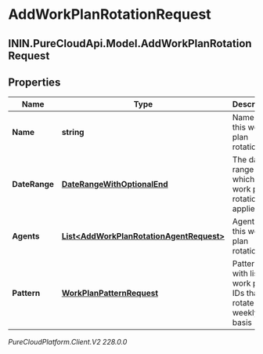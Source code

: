 # AddWorkPlanRotationRequest

## ININ.PureCloudApi.Model.AddWorkPlanRotationRequest

## Properties

|Name | Type | Description | Notes|
|------------ | ------------- | ------------- | -------------|
| **Name** | **string** | Name of this work plan rotation | |
| **DateRange** | [**DateRangeWithOptionalEnd**](DateRangeWithOptionalEnd) | The date range to which this work plan rotation applies | |
| **Agents** | [**List&lt;AddWorkPlanRotationAgentRequest&gt;**](AddWorkPlanRotationAgentRequest) | Agents in this work plan rotation | [optional] |
| **Pattern** | [**WorkPlanPatternRequest**](WorkPlanPatternRequest) | Pattern with list of work plan IDs that rotate on a weekly basis | |



_PureCloudPlatform.Client.V2 228.0.0_
